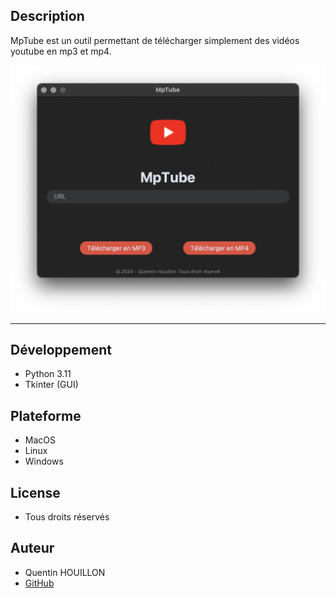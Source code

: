 ## Description
MpTube est un outil permettant de télécharger simplement des vidéos youtube en mp3 et mp4.

![screenshot](img/screen.png)

---

## Développement
- Python 3.11
- Tkinter (GUI)

## Plateforme
- MacOS
- Linux
- Windows

## License
- Tous droits réservés

## Auteur
- Quentin HOUILLON
- [GitHub](https://github.com/quentinhouillon/)